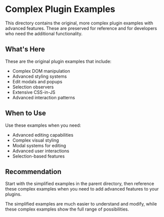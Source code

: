 # Complex Plugin Examples

This directory contains the original, more complex plugin examples with advanced features. These are preserved for reference and for developers who need the additional functionality.

## What's Here

These are the original plugin examples that include:

- Complex DOM manipulation
- Advanced styling systems
- Edit modals and popups
- Selection observers
- Extensive CSS-in-JS
- Advanced interaction patterns

## When to Use

Use these examples when you need:
- Advanced editing capabilities
- Complex visual styling
- Modal systems for editing
- Advanced user interactions
- Selection-based features

## Recommendation

Start with the simplified examples in the parent directory, then reference these complex examples when you need to add advanced features to your plugins.

The simplified examples are much easier to understand and modify, while these complex examples show the full range of possibilities.